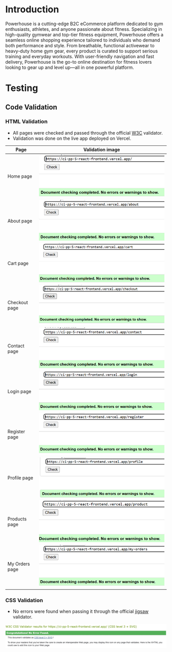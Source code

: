 # Introduction
Powerhouse is a cutting-edge B2C eCommerce platform dedicated to gym enthusiasts, athletes, and anyone passionate about fitness. Specializing in high-quality gymwear and top-tier fitness equipment, Powerhouse offers a seamless online shopping experience tailored to individuals who demand both performance and style. From breathable, functional activewear to heavy-duty home gym gear, every product is curated to support serious training and everyday workouts. With user-friendly navigation and fast delivery, Powerhouse is the go-to online destination for fitness lovers looking to gear up and level up—all in one powerful platform.

# Testing

## Code Validation

### HTML Validation

- All pages were checked and passed through the official [W3C](https://validator.w3.org/nu/) validator.
- Validation was done on the live app deployed on Vercel.

| Page          | Validation image                                                                |
| ------------- | ------------------------------------------------------------------------------- |
| Home page     | ![Homepage-validation](public/readme-images/Home-validator.png)                 |
| About page    | ![Aboutpage-validation](public/readme-images/About-validator.png)               |
| Cart page     | ![Cartpage-validation](public/readme-images/Cart-validator.png)                 |
| Checkout page | ![Checkoutpage-validation](public/readme-images/Checkout-validator.png)         |
| Contact page  | ![Contactpage-validation](public/readme-images/Contact-validator.png)           |
| Login page    | ![Login-validation](public/readme-images/Login-validator.png)                   |
| Register page | ![Register-validation](public/readme-images/Register-validator.png)             |
| Profile page  | ![Profile-validation](public/readme-images/Profile-validator.png)               |
| Products page | ![Products-validation](public/readme-images/Product-validator.png)              |
| My Orders page| ![My-orders-page-validation](public/readme-images/My-Orders-validator.png)      |

### CSS Validation

- No errors were found when passing it through the official [jigsaw](https://jigsaw.w3.org/css-validator/) validator.

![CSS validation](public/readme-images/css-validator.jpg)

